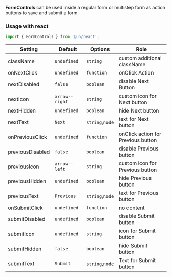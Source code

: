**FormControls** can be used inside a regular form or multistep form as action buttons to save and submit a form.

### Usage with react

```js
import { FormControls } from '@un/react';
```

| Setting          | Default        | Options         | Role                               |
| ---------------- | -------------- | --------------- | ---------------------------------- |
| className        | `undefined`    | `string`        | custom additional className        |
| onNextClick      | `undefined`    | `function`      | onClick Action                     |
| nextDisabled     | `false`        | `boolean`       | disable Next Button                |
| nextIcon         | `arrow--right` | `string`        | custom icon for Next button        |
| nextHidden       | `undefined`    | `boolean`       | hide Next button                   |
| nextText         | `Next`         | `string`,`node` | text for Next button               |
| onPreviousClick  | `undefined`    | `function`      | onClick action for Previous button |
| previousDisabled | `false`        | `boolean`       | disable Previous button            |
| previousIcon     | `arrow--left`  | `string`        | custom icon for Previous button    |
| previousHidden   | `undefined`    | `boolean`       | hide Previous button               |
| previousText     | `Previous`     | `string`,`node` | text for Previous button           |
| onSubmitClick    | `undefined`    | `function`      | no content                         |
| submitDisabled   | `undefined`    | `boolean`       | disable Submit button              |
| submitIcon       | `undefined`    | `string`        | icon for Submit button             |
| submitHidden     | `false`        | `boolean`       | hide Submit button                 |
| submitText       | `Submit`       | `string`,`node` | Text for Submit button             |
